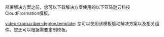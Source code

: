 部署解决方案之前，您可以下载解决方案使用的以下亚马逊云科技CloudFrormation模板。

[video-transcriber-deploy.template](https://aws-gcr-solutions.s3.amazonaws.com/Video-Transcriber/v1.0.3/video-transcriber-deploy.template): 您可以使用该模板启动解决方案以及相关组件。您还可以根据需要定制模板。 


